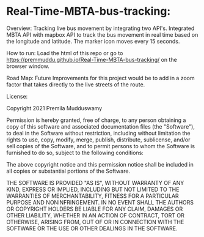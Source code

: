 # Real-Time-MBTA-bus-tracking: 

Overview: Tracking live bus movement by integrating two API's. Integrated MBTA API with mapbox API to track the bus movement in real time based on the longitude and latitude. The marker icon moves every 15 seconds.

How to run: Load the html of this repo or go to https://premmuddu.github.io/Real-Time-MBTA-bus-tracking/ on the browser window.

Road Map: Future Improvements for this project would be to add in a zoom factor that takes directly to the live streets of the route. 

License:

Copyright 2021 Premila Mudduswamy

Permission is hereby granted, free of charge, to any person obtaining a copy of this software and associated documentation files (the "Software"), to deal in the Software without restriction, including without limitation the rights to use, copy, modify, merge, publish, distribute, sublicense, and/or sell copies of the Software, and to permit persons to whom the Software is furnished to do so, subject to the following conditions:

The above copyright notice and this permission notice shall be included in all copies or substantial portions of the Software.

THE SOFTWARE IS PROVIDED "AS IS", WITHOUT WARRANTY OF ANY KIND, EXPRESS OR IMPLIED, INCLUDING BUT NOT LIMITED TO THE WARRANTIES OF MERCHANTABILITY, FITNESS FOR A PARTICULAR PURPOSE AND NONINFRINGEMENT. IN NO EVENT SHALL THE AUTHORS OR COPYRIGHT HOLDERS BE LIABLE FOR ANY CLAIM, DAMAGES OR OTHER LIABILITY, WHETHER IN AN ACTION OF CONTRACT, TORT OR OTHERWISE, ARISING FROM, OUT OF OR IN CONNECTION WITH THE SOFTWARE OR THE USE OR OTHER DEALINGS IN THE SOFTWARE.
